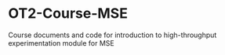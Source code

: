 # OT2-Course-MSE
Course documents and code for introduction to high-throughput experimentation module for MSE
